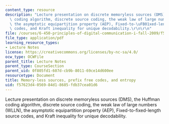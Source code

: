 ```yaml
---
content_type: resource
description: "Lecture presentation on discrete memoryless sources (DMS), the Huffman\
  \ coding algorithm, discrete source coding, the weak law of large numbers (WLLN),\
  \ the asymptotic equipartition property (AEP), Fixed-to-\uFB01xed-length source\
  \ codes, and Kraft inequality for unique decodability.\r\n\r\n"
file: /courses/6-450-principles-of-digital-communication-i-fall-2009/f57623d4056984d18685fdb37cea01d6_MIT6_450F09_slide03.pdf
file_type: application/pdf
learning_resource_types:
- Lecture Notes
license: https://creativecommons.org/licenses/by-nc-sa/4.0/
ocw_type: OCWFile
parent_title: Lecture Notes
parent_type: CourseSection
parent_uid: 0f805fd1-607d-cb9b-8011-69ce14d600ee
resourcetype: Document
title: Memory-less sources, prefix free codes, and entropy
uid: f57623d4-0569-84d1-8685-fdb37cea01d6
---
```

Lecture presentation on discrete memoryless sources (DMS), the Huffman coding algorithm, discrete source coding, the weak law of large numbers (WLLN), the asymptotic equipartition property (AEP), Fixed-to-ﬁxed-length source codes, and Kraft inequality for unique decodability.

